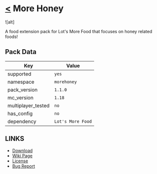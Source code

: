 # [<](../README.md) More Honey

![alt]

A food extension pack for Lot's More Food that focuses on honey related foods!

## Pack Data

| Key                | Value             |
|--------------------|-------------------|
| supported          | `yes`             |
| namespace          | `morehoney`       |
| pack_version       | `1.1.0 `          |
| mc_version         | `1.18`            |
| multiplayer_tested | `no`              |
| has_config         | `no`              |
| dependency         | `Lot's More Food` |

## LINKS

-   [Download](DOWNLOAD)
-   [Wiki Page](https://github.com/legopitstop/Datapacks/wiki/morehoney)
-   [License](https://legopitstop.weebly.com/license.html)
-   [Bug Report](https://github.com/legopitstop/Datapacks/issues)
